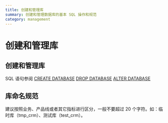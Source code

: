 ```yaml
---
title: 创建和管理库
summary: 创建和管理数据库的基本 SQL 操作和规范
category: management
---
```


# 创建和管理库

## 创建和管理库

SQL 语句参阅
[CREATE DATABASE](https://docs.pingcap.com/zh/tidb/stable/sql-statement-create-database#create-database)
[DROP DATABASE](https://docs.pingcap.com/zh/tidb/stable/sql-statement-drop-database#drop-database)
[ALTER DATABASE](https://docs.pingcap.com/zh/tidb/stable/sql-statement-alter-database#alter-database)

## 库命名规范

建议按照业务、产品线或者其它指标进行区分，一般不要超过 20 个字符。如：临时库（tmp_crm）、测试库（test_crm）。
